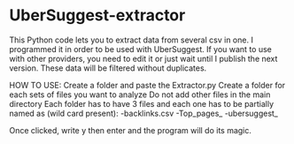 # UberSuggest-extractor
This Python code lets you to extract data from several csv in one. 
I programmed it in order to be used with UberSuggest. If you want to use with other providers, you need to edit it or just wait until I publish the next version.
These data will be filtered without duplicates.

HOW TO USE:
Create a folder and paste the Extractor.py
Create a folder for each sets of files you want to analyze
Do not add other files in the main directory
Each folder has to have 3 files and each one has to be partially named as (wild card present):
 -backlinks.csv
 -Top_pages_
 -ubersuggest_
 

Once clicked, write y then enter and the program will do its magic.

